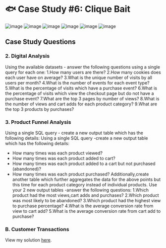 # 🐟 Case Study #6: Clique Bait

![image](https://github.com/cyangg/cyangg-8-Week-SQL-Challenge/assets/93499674/05ff8ea6-5934-4d5d-8122-21cd64d82db9)
![image](https://github.com/cyangg/cyangg-8-Week-SQL-Challenge/assets/93499674/bc8b63a3-0bda-466b-9b89-7d9c945c6dc9)
![image](https://github.com/cyangg/cyangg-8-Week-SQL-Challenge/assets/93499674/7dabc032-5931-4cb9-9c09-73f59f782622)
![image](https://github.com/cyangg/cyangg-8-Week-SQL-Challenge/assets/93499674/1efee31b-81e5-4d7d-b8b5-6a92e1ff49a8)
![image](https://github.com/cyangg/cyangg-8-Week-SQL-Challenge/assets/93499674/b613f1d4-e5af-467c-a0fe-da26cbf11803)
![image](https://github.com/cyangg/cyangg-8-Week-SQL-Challenge/assets/93499674/ede34f8e-5341-40f7-9ee1-4f6a35847b06)


## Case Study Questions
### 2. Digital Analysis
Using the available datasets - answer the following questions using a single query for each one:
1.How many users are there?
2.How many cookies does each user have on average?
3.What is the unique number of visits by all users per month?
4.What is the number of events for each event type?
5.What is the percentage of visits which have a purchase event?
6.What is the percentage of visits which view the checkout page but do not have a
purchase event?
7.What are the top 3 pages by number of views?
8.What is the number of views and cart adds for each product category?
9.What are the top 3 products by purchases?

### 3. Product Funnel Analysis
Using a single SQL query - create a new output table which has the following details:
Using a single SQL query -create a new output table which has the following details:
- How many times was each product viewed?
- How many times was each product added to cart?
- How many times was each product added to a cart but not purchased (abandoned)?
- How many times was each product purchased?
Additionally,create another table which further aggregates the data for the above points
but this time for each product category instead of individual products.
Use your 2 new output tables -answer the following questions:
1.Which product had the most views,cart adds and purchases?
2.Which product was most likely to be abandoned?
3.Which product had the highest view to purchase percentage?
4.What is the average conversion rate from view to cart add?
5.What is the average conversion rate from cart add to purchase?

### B. Customer Transactions

View my solution [here]().
  

